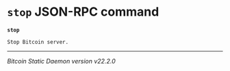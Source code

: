 `stop` JSON-RPC command
=======================

**`stop`**

```
Stop Bitcoin server.
```

***

*Bitcoin Static Daemon version v22.2.0*
